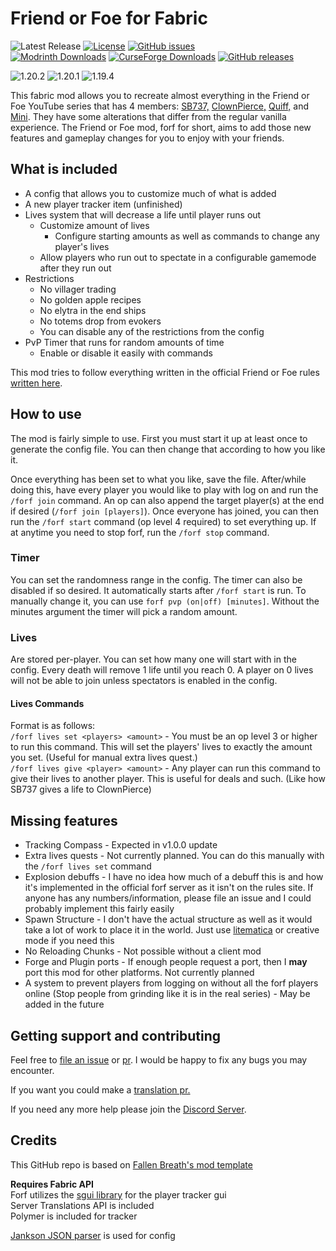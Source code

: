 # Friend or Foe for Fabric

![Latest Release](https://img.shields.io/github/v/tag/ILIkeFood971/forf?label=Latest%20Release)
[![License](https://img.shields.io/github/license/ILIkeFood971/forf)](https://github.com/ILikeFood971/ForF/blob/1.20/LICENSE) 
[![GitHub issues](https://img.shields.io/github/issues/ILikeFood971/forf)](https://github.com/ILikeFood971/ForF/issues)  
[![Modrinth Downloads](https://img.shields.io/modrinth/dt/forf?logo=modrinth&label=Modrinth%20Downloads)](https://modrinth.com/mod/forf) 
[![CurseForge Downloads](https://img.shields.io/curseforge/dt/919008?logo=curseforge&label=CurseForge%20Downloads&link=https%3A%2F%2Fcurseforge.com%2Fminecraft%2Fmc-mods%2Fforf)](https://www.curseforge.com/minecraft/mc-mods/forf)
[![GitHub releases](https://img.shields.io/github/downloads/ILikeFood971/forf/total?logo=github&label=GitHub%20Downloads)](https://github.com/ILikeFood971/forf/releases)

![1.20.2](https://img.shields.io/badge/MC-1.20.2-green) ![1.20.1](https://img.shields.io/badge/MC-1.20.1-green) ![1.19.4](https://img.shields.io/badge/MC-1.19.4-green)

This fabric mod allows you to recreate almost everything in the Friend or Foe YouTube series that has 4 members: [SB737,](https://youtube.com/playlist?list=PLWJikipm2MTbCmHm6e9KV0bPmW6chk1j9) [ClownPierce,](https://www.youtube.com/@ClownPierce) [Quiff,](https://www.youtube.com/@QuiffYT) and [Mini](https://www.youtube.com/playlist?list=PLkUQm5HBzevSUv6iW8EMErAmIKPKD4uF7). They have some alterations that differ from the regular vanilla experience. The Friend or Foe mod, forf for short, aims to add those new features and gameplay changes for you to enjoy with your friends.

## What is included

- A config that allows you to customize much of what is added
- A new player tracker item \(unfinished\)
- Lives system that will decrease a life until player runs out
  - Customize amount of lives
    - Configure starting amounts as well as commands to change any player's lives
  - Allow players who run out to spectate in a configurable gamemode after they run out
- Restrictions
    - No villager trading
    - No golden apple recipes
    - No elytra in the end ships
    - No totems drop from evokers
    - You can disable any of the restrictions from the config
- PvP Timer that runs for random amounts of time
  - Enable or disable it easily with commands

This mod tries to follow everything written in the official Friend or Foe rules [written here](https://pastebin.com/X9j3ZsNb).

## How to use

The mod is fairly simple to use. First you must start it up at least once to generate the config file. You can then change that according to how you like it.

Once everything has been set to what you like, save the file. After/while doing this, have every player you would like to play with log on and run the `/forf join` command. An op can also append the target player(s) at the end if desired (`/forf join [players]`). Once everyone has joined, you can then run the `/forf start` command (op level 4 required) to set everything up. If at anytime you need to stop forf, run the `/forf stop` command. 

### Timer

You can set the randomness range in the config. The timer can also be disabled if so desired. It automatically starts after `/forf start` is run. To manually change it, you can use `forf pvp (on|off) [minutes]`. Without the minutes argument the timer will pick a random amount.

### Lives

Are stored per-player. You can set how many one will start with in the config. Every death will remove 1 life until you reach 0. A player on 0 lives will not be able to join unless spectators is enabled in the config. 

#### Lives Commands

Format is as follows:  
`/forf lives set <players> <amount>` - You must be an op level 3 or higher to run this command. This will set the players' lives to exactly the amount you set. (Useful for manual extra lives quest.)   
`/forf lives give <player> <amount>` - Any player can run this command to give their lives to another player. This is useful for deals and such. (Like how SB737 gives a life to ClownPierce)

## Missing features

- Tracking Compass - Expected in v1.0.0 update
- Extra lives quests - Not currently planned. You can do this manually with the `/forf lives set` command
- Explosion debuffs - I have no idea how much of a debuff this is and how it's implemented in the official forf server as it isn't on the rules site. If anyone has any numbers/information, please file an issue and I could probably implement this fairly easily
- Spawn Structure - I don't have the actual structure as well as it would take a lot of work to place it in the world. Just use [litematica](https://www.curseforge.com/minecraft/mc-mods/litematica) or creative mode if you need this
- No Reloading Chunks - Not possible without a client mod
- Forge and Plugin ports - If enough people request a port, then I **may** port this mod for other platforms. Not currently planned
- A system to prevent players from logging on without all the forf players online (Stop people from grinding like it is in the real series) - May be added in the future

## Getting support and contributing

Feel free to [file an issue](https://github.com/ILikeFood971/ForF/issues) or [pr](https://github.com/ILikeFood971/ForF/pulls). I would be happy to fix any bugs you may encounter. 

If you want you could make a [translation pr.](https://github.com/ILikeFood971/ForF/tree/main/src/main/resources/assets/forf/lang)

If you need any more help please join the [Discord Server](https://discord.gg/ypyRwVEaBT).

## Credits

This GitHub repo is based on [Fallen Breath's mod template](https://github.com/Fallen-Breath/fabric-mod-template)

**Requires Fabric API**  
Forf utilizes the [sgui library](https://github.com/Patbox/sgui) for the player tracker gui  
Server Translations API is included  
Polymer is included for tracker

[Jankson JSON parser](https://github.com/falkreon/Jankson) is used for config